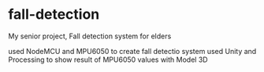 # fall-detection
My senior project, Fall detection system for elders

used NodeMCU and MPU6050 to create fall detectio system 
used Unity and Processing to show result of MPU6050 values with Model 3D
